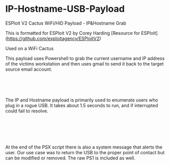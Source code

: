 # IP-Hostname-USB-Payload

ESPloit V2 Cactus WiFi/HID Payload - IP&Hostname Grab

This is formatted for ESPloit V2 by Corey Harding
[Resource for ESPloit] (https://github.com/exploitagency/ESPloitV2)

Used on a WiFi Cactus

This payload uses Powershell to grab the current username and IP address of the victims workstation and then uses gmail to send it back to the target source email account.

</br></br></br>

The IP and Hostname payload is primarily used to enumerate users who plug in a rogue USB. It takes about 1.5 seconds to run, and if interrupted could fail to resolve.

</br></br></br></br>

At the end of the PSX script there is also a system message that alerts the user. Our use case was to return the USB to the proper point of contact but can be modified or removed. The raw PS1 is included as well. 

